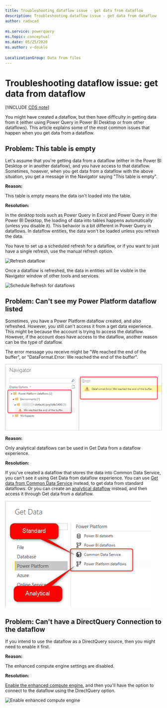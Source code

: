 ```yaml
---
title: Troubleshooting dataflow issue - get data from dataflow
description: Troubleshooting dataflow issue - get data from dataflow
author: radacad

ms.service: powerquery
ms.topic: conceptual
ms.date: 05/25/2020
ms.author: v-douklo

LocalizationGroup: Data from files
---
```


# Troubleshooting dataflow issue: get data from dataflow

[!INCLUDE [CDS note](includes/cc-data-platform-banner.md)]

You might have created a dataflow, but then have difficulty in getting data from it (either using Power Query in Power BI Desktop or from other dataflows). This article explains some of the most common issues that happen when you get data from a dataflow.

## Problem: This table is empty

Let's assume that you're getting data from a dataflow (either in the Power BI Desktop or in another dataflow), and you have access to that dataflow. Sometimes, however, when you get data from a dataflow with the above situation, you get a message in the Navigator saying "This table is empty".

**Reason:**

This table is empty means the data isn't loaded into the table.

**Resolution:**

In the desktop tools such as Power Query in Excel and Power Query in the Power BI Desktop, the loading of data into tables happens automatically (unless you disable it). This behavior is a bit different in Power Query in dataflows. In dataflow entities, the data won't be loaded unless you refresh the data.

You have to set up a scheduled refresh for a dataflow, or if you want to just have a single refresh, use the manual refresh option. 

![Refresh dataflow](https://docs.microsoft.com/power-bi/transform-model/media/service-dataflows-create-use/dataflows-create-use_13.png)

Once a dataflow is refreshed, the data in entities will be visible in the Navigator window of other tools and services.

![Schedule Refresh for dataflows](https://docs.microsoft.com/power-bi/transform-model/media/service-dataflows-create-use/dataflows-create-use_14.png)



## Problem: Can't see my Power Platform dataflow listed

Sometimes, you have a Power Platform dataflow created, and also refreshed. However, you still can't access it from a get data experience. This might be because the account is trying to access the dataflow. However, if the account does have access to the dataflow, another reason can be the type of dataflow.

The error message you receive might be "We reached the end of the buffer", or "DataFormat.Error: We reached the end of the buffer".

![Get data from standard dataflow](media/StandardDataflowGetData.png)

**Reason:** 

Only analytical dataflows can be used in Get Data from a dataflow experience.

**Resolution:**

If you've created a dataflow that stores the data into Common Data Service, you can't see it using Get Data from dataflow experience. You can use [Get data from Common Data Service](https://docs.microsoft.com/powerapps/maker/common-data-service/data-platform-powerbi-connector#finding-your-common-data-service-environment-url) instead, to get data from standard dataflows. Or you can create an [analytical dataflow](understanding-differences-between-analytical-standard-dataflows.md) instead, and then access it through Get data from a dataflow.

![Get data from standard vs analytical dataflows](media/GetDataStandardAnalyticalDataflow.png)

## Problem: Can't have a DirectQuery Connection to the dataflow

If you intend to use the dataflow as a DirectQuery source, then you might need to enable it first.

**Reason:**

The enhanced compute engine settings are disabled.

**Resolution:**

[Enable the enhanced compute engine](https://docs.microsoft.com/power-bi/transform-model/service-dataflows-directquery), and then you'll have the option to connect to the dataflow using the DirectQuery option.

![Enable enhanced compute engine](https://docs.microsoft.com/power-bi/transform-model/media/service-dataflows-directquery/dataflows-directquery-01.png)

